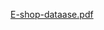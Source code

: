 [E-shop-dataase.pdf](https://github.com/ProgramerSalar/e-shop-backend/files/12592897/E-shop-dataase.pdf)

